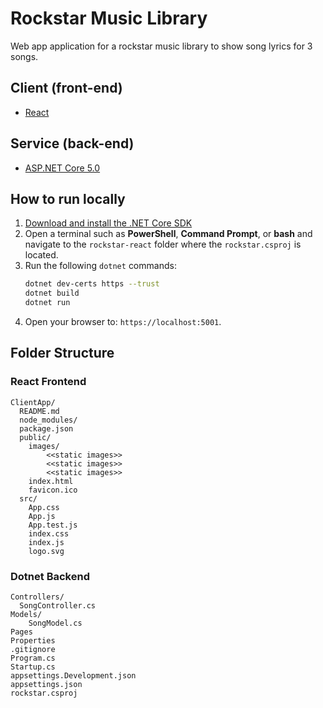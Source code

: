 # Rockstar Music Library

Web app application for a rockstar music library to show song lyrics for 3 songs.

## Client (front-end)

- [React](https://reactjs.org/docs/getting-started.html)

## Service (back-end)

- [ASP.NET Core 5.0](https://dotnet.microsoft.com/learn/dotnet/hello-world-tutorial/intro)

## How to run locally

1. [Download and install the .NET Core SDK](https://dotnet.microsoft.com/download)
2. Open a terminal such as **PowerShell**, **Command Prompt**, or **bash** and navigate to the `rockstar-react` folder where the `rockstar.csproj` is located.
3. Run the following `dotnet` commands:
    ```sh
    dotnet dev-certs https --trust
    dotnet build
    dotnet run
    ```
4. Open your browser to: `https://localhost:5001`.

## Folder Structure

### React Frontend

```
ClientApp/
  README.md
  node_modules/
  package.json
  public/
    images/
        <<static images>>
        <<static images>>
        <<static images>>
    index.html
    favicon.ico
  src/
    App.css
    App.js
    App.test.js
    index.css
    index.js
    logo.svg
```

### Dotnet Backend

```
Controllers/
  SongController.cs
Models/
    SongModel.cs
Pages
Properties
.gitignore
Program.cs
Startup.cs
appsettings.Development.json
appsettings.json
rockstar.csproj
```
